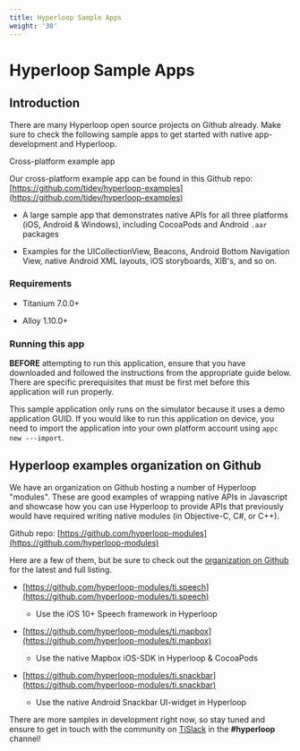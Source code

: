 ```yaml
---
title: Hyperloop Sample Apps
weight: '30'
---
```


# Hyperloop Sample Apps

## Introduction

There are many Hyperloop open source projects on Github already. Make sure to check the following sample apps to get started with native app-development and Hyperloop.

Cross-platform example app

Our cross-platform example app can be found in this Github repo: [https://github.com/tidev/hyperloop-examples](https://github.com/tidev/hyperloop-examples)

* A large sample app that demonstrates native APIs for all three platforms (iOS, Android & Windows), including CocoaPods and Android `.aar` packages

* Examples for the UICollectionView, Beacons, Android Bottom Navigation View, native Android XML layouts, iOS storyboards, XIB's, and so on.

### Requirements

* Titanium 7.0.0+

* Alloy 1.10.0+

### Running this app

**BEFORE** attempting to run this application, ensure that you have downloaded and followed the instructions from the appropriate guide below. There are specific prerequisites that must be first met before this application will run properly.

This sample application only runs on the simulator because it uses a demo application GUID. If you would like to run this application on device, you need to import the application into your own platform account using `appc new ---import`.

## Hyperloop examples organization on Github

We have an organization on Github hosting a number of Hyperloop "modules". These are good examples of wrapping native APIs in Javascript and showcase how you can use Hyperloop to provide APIs that previously would have required writing native modules (in Objective-C, C#, or C++).

Github repo: [https://github.com/hyperloop-modules](https://github.com/hyperloop-modules)

Here are a few of them, but be sure to check out the [organization on Github](https://github.com/hyperloop-modules) for the latest and full listing.

* [https://github.com/hyperloop-modules/ti.speech](https://github.com/hyperloop-modules/ti.speech)

    * Use the iOS 10+ Speech framework in Hyperloop

* [https://github.com/hyperloop-modules/ti.mapbox](https://github.com/hyperloop-modules/ti.mapbox)

    * Use the native Mapbox iOS-SDK in Hyperloop & CocoaPods

* [https://github.com/hyperloop-modules/ti.snackbar](https://github.com/hyperloop-modules/ti.snackbar)

    * Use the native Android Snackbar UI-widget in Hyperloop

There are more samples in development right now, so stay tuned and ensure to get in touch with the community on [TiSlack](http://tislack.org) in the **#hyperloop** channel!
